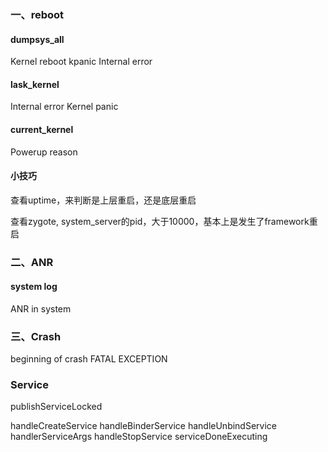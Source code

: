### 一、reboot

#### dumpsys_all
Kernel reboot
kpanic
Internal error

#### lask_kernel

Internal error
Kernel panic

#### current_kernel

Powerup reason


#### 小技巧

查看uptime，来判断是上层重启，还是底层重启

查看zygote, system_server的pid，大于10000，基本上是发生了framework重启

### 二、ANR

#### system log

ANR in system


### 三、Crash

beginning  of crash
FATAL EXCEPTION


### Service

publishServiceLocked

handleCreateService
handleBinderService
handleUnbindService
handlerServiceArgs
handleStopService
  serviceDoneExecuting
